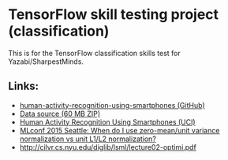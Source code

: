 TensorFlow skill testing project (classification)
====

This is for the TensorFlow classification skills test for
Yazabi/SharpestMinds.

Links:
----

- [human-activity-recognition-using-smartphones (GitHub)](https://github.com/pdelboca/human-activity-recognition-using-smartphones)
- [Data source (60 MB ZIP)](https://d396qusza40orc.cloudfront.net/getdata%2Fprojectfiles%2FUCI%20HAR%20Dataset.zip)
- [Human Activity Recognition Using Smartphones (UCI)](http://archive.ics.uci.edu/ml/datasets/Human+Activity+Recognition+Using+Smartphones)
- [MLconf 2015 Seattle: When do I use zero-mean/unit variance normalization vs unit L1/L2 normalization?](https://www.quora.com/MLconf-2015-Seattle-When-do-I-use-zero-mean-unit-variance-normalization-vs-unit-L1-L2-normalization/answers/11245658)
- http://cilvr.cs.nyu.edu/diglib/lsml/lecture02-optimi.pdf
